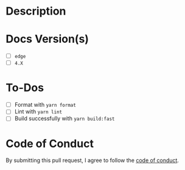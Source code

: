 # Description

<!-- Please describe the changes included in this PR here. -->

# Docs Version(s)

<!-- The Fix Inventory documentation is versioned. (Please see https://docusaurus.io/docs/versioning for details.) -->
<!-- Add an 'x' between the brackets to mark each version of the docs modified in this PR. -->
<!-- (Feel free to remove this section if this PR does not include docs changes.) -->

- [ ] `edge`
- [ ] `4.X`

# To-Dos

<!-- Before submitting this PR, please format, lint, and build your changes locally. -->
<!-- Add an 'x' between the brackets to mark each task as completed. -->
<!-- (Feel free to remove any items that do not apply to this PR.) -->

- [ ] Format with `yarn format`
- [ ] Lint with `yarn lint`
- [ ] Build successfully with `yarn build:fast`

# Code of Conduct

By submitting this pull request, I agree to follow the [code of conduct](https://inventory.fix.security/code-of-conduct).
